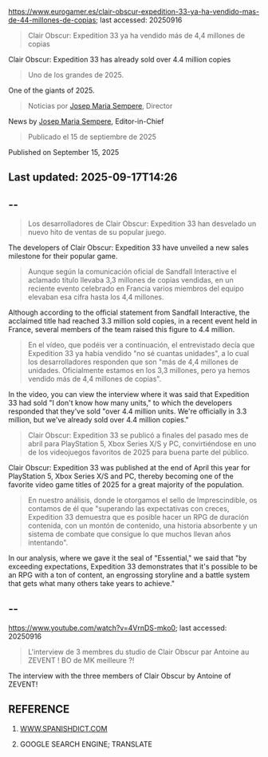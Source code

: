 https://www.eurogamer.es/clair-obscur-expedition-33-ya-ha-vendido-mas-de-44-millones-de-copias; last accessed: 20250916

> Clair Obscur: Expedition 33 ya ha vendido más de 4,4 millones de copias

Clair Obscur: Expedition 33 has already sold over 4.4 million copies

> Uno de los grandes de 2025.

One of the giants of 2025.

> Noticias por [Josep Maria Sempere](https://www.eurogamer.es/authors/josep-maria-sempere), Director

News by [Josep Maria Sempere](https://www.eurogamer.es/authors/josep-maria-sempere), Editor-in-Chief

> Publicado el 15 de septiembre de 2025

Published on September 15, 2025

## Last updated: 2025-09-17T14:26

## --

> Los desarrolladores de Clair Obscur: Expedition 33 han desvelado un nuevo hito de ventas de su popular juego.

The developers of Clair Obscur: Expedition 33 have unveiled a new sales milestone for their popular game.

> Aunque según la comunicación oficial de Sandfall Interactive el aclamado título llevaba 3,3 millones de copias vendidas, en un reciente evento celebrado en Francia varios miembros del equipo elevaban esa cifra hasta los 4,4 millones.

Although according to the official statement from Sandfall Interactive, the acclaimed title had reached 3.3 million sold copies, in a recent event held in France, several members of the team raised this figure to 4.4 million.

> En el vídeo, que podéis ver a continuación, el entrevistado decía que Expedition 33 ya había vendido "no sé cuantas unidades", a lo cual los desarrolladores responden que son "más de 4,4 millones de unidades. Oficialmente estamos en los 3,3 millones, pero ya hemos vendido más de 4,4 millones de copias".

In the video, you can view the interview where it was said that Expedition 33 had sold "I don't know how many units," to which the developers responded that they've sold "over 4.4 million units. We're officially in 3.3 million, but we've already sold over 4.4 million copies."

> Clair Obscur: Expedition 33 se publicó a finales del pasado mes de abril para PlayStation 5, Xbox Series X/S y PC, convirtiéndose en uno de los videojuegos favoritos de 2025 para buena parte del público.

Clair Obscur: Expedition 33 was published at the end of April this year for PlayStation 5, Xbox Series X/S and PC, thereby becoming one of the favorite video game titles of 2025 for a great majority of the population.

> En nuestro análisis, donde le otorgamos el sello de Imprescindible, os contamos de él que "superando las expectativas con creces, Expedition 33 demuestra que es posible hacer un RPG de duración contenida, con un montón de contenido, una historia absorbente y un sistema de combate que consigue lo que muchos llevan años intentando". 

In our analysis, where we gave it the seal of "Essential," we said that "by exceeding expectations, Expedition 33 demonstrates that it's possible to be an RPG with a ton of content, an engrossing storyline and a battle system that gets what many others take years to achieve."

## --

https://www.youtube.com/watch?v=4VrnDS-mko0; last accessed: 20250916

> L'interview de 3 membres du studio de Clair Obscur par Antoine au ZEVENT ! BO de MK meilleure ?! 

The interview with the three members of Clair Obscur by Antoine of ZEVENT! 


## REFERENCE

1) [WWW.SPANISHDICT.COM](https://www.spanishdict.com)

2) GOOGLE SEARCH ENGINE; TRANSLATE